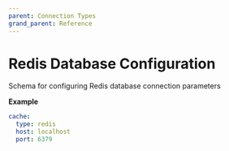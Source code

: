 ```yaml
---
parent: Connection Types
grand_parent: Reference
---
```


# Redis Database Configuration

Schema for configuring Redis database connection parameters


**Example**

```yaml
cache:
  type: redis
  host: localhost
  port: 6379

```


